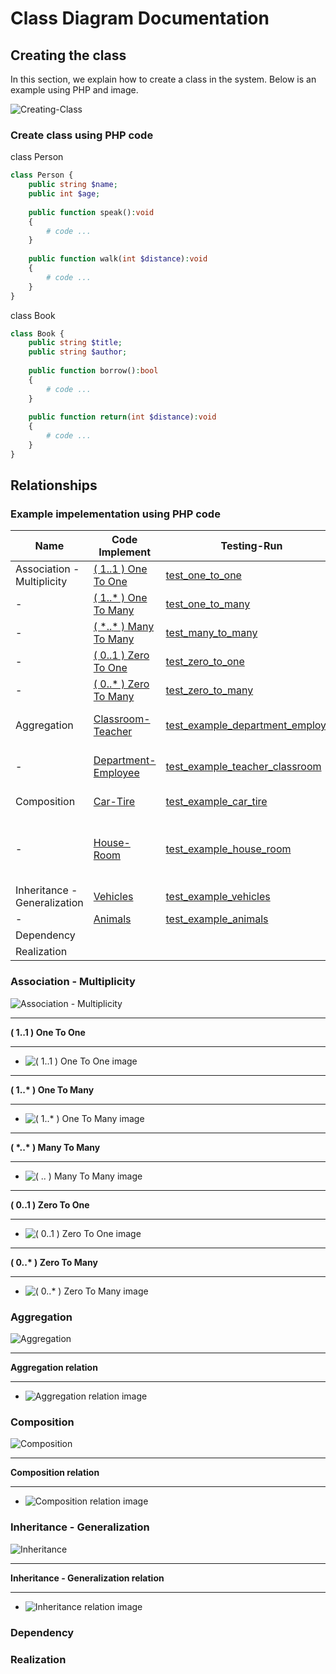 # Class Diagram Documentation
## Creating the class
In this section, we explain how to create a class in the system. Below is an example using PHP and image.

![Creating-Class](diagrams/images/Class-Diagram/class-diagram-write-class.jpg)

### Create class using PHP code
class Person
``` php
class Person {
    public string $name;
    public int $age;
    
    public function speak():void
    {
        # code ...
    }
    
    public function walk(int $distance):void
    {
        # code ...
    }
}
```

class Book
``` php
class Book {
    public string $title;
    public string $author;
    
    public function borrow():bool
    {
        # code ...
    }
    
    public function return(int $distance):void
    {
        # code ...
    }
}
```

## Relationships

### Example impelementation using PHP code
| Name | Code Implement | Testing-Run | Fast Running | Notes |
| ---- | -------------- | ----------- | ------------ | ----- |
| Association - Multiplicity | [ ( 1..1 ) One To One ](implementation/php/app/Association/OneToOne) |  [ test_one_to_one ](implementation/php/tests/AssociationTest.php#L17) | [One-To-One](implementation/php/app/Association/Run/One-To-One) | |
| - | [ ( 1..* ) One To Many ](implementation/php/app/Association/OneToMany) | [ test_one_to_many ](implementation/php/tests/AssociationTest.php#L26) | [One-To-Many](implementation/php/app/Association/Run/One-To-Many) | |
| - | [ ( \*..* ) Many To Many ](implementation/php/app/Association/ManyToMany) | [ test_many_to_many ](implementation/php/tests/AssociationTest.php#L40) | [Many-To-Many](implementation/php/app/Association/Run/Many-To-Many) | |
| - | [ ( 0..1 ) Zero To One ](implementation/php/app/Association/ZeroToOne) | [ test_zero_to_one ](implementation/php/tests/AssociationTest.php#L57) | [Zero-To-One](implementation/php/app/Association/Run/Zero-to-One) | |
| - | [ ( 0..* ) Zero To Many ](implementation/php/app/Association/ZeroToMany) | [ test_zero_to_many ](implementation/php/tests/AssociationTest.php#L68) | [Zero-To-Many](implementation/php/app/Association/Run/Zero-to-Many) | |
| Aggregation | [ Classroom-Teacher ](implementation/php/app/Aggregation/ClassroomTeacher) | [ test_example_department_employee ](implementation/php/tests/AggregationTest.php#L12) | [ Classroom-Teacher-Run ](implementation/php/app/Aggregation/Run/Classroom-Teacher.php) | |
| - | [ Department-Employee ](implementation/php/app/Aggregation/DepartmentEmployee) | [ test_example_teacher_classroom ](implementation/php/tests/AggregationTest.php#L26) | [ Department-Employee-Run ](implementation/php/app/Aggregation/Run/Department-Employee.php) | |
| Composition | [ Car-Tire ](implementation/php/app/Composition/CarTire) | [ test_example_car_tire ](implementation/php/tests/CompositionTest.php#L12) | [ Car-Tire-Run ](implementation/php/app/Composition/Run/Car-Tire.php) | |
| - | [ House-Room ](implementation/php/app/Composition/HouseRoom) | [ test_example_house_room ](implementation/php/tests/CompositionTest.php#L29) | [ House-Room-Run ](implementation/php/app/Composition/Run/House-Room.php) <br> [ House-Room-2-Run ](implementation/php/app/Composition/Run/House-Room-2.php) | |
| Inheritance - Generalization | [ Vehicles ](implementation/php/app/Inheritance/Vehicles) | [ test_example_vehicles ](implementation/php/tests/InheritanceTest.php#L12) | [ Vehicles-Run ](implementation/php/app/Inheritance/Run/Vehicles.php) | |
| - | [ Animals ](implementation/php/app/Inheritance/Animals) | [ test_example_animals ](implementation/php/tests/InheritanceTest.php#L22) | [ Animals-Run ](implementation/php/app/Inheritance/Run/Animals.php) | |
| Dependency |  |  |  |  |
| Realization |  |  |  |  |

### **Association - Multiplicity**
![ Association - Multiplicity ](diagrams/images/Association/Multiplicity-cover.jpg)
____________________________
**( 1..1 ) One To One**
____________________________
* ![ ( 1..1 ) One To One image ](diagrams/images/Association/Association-One-to-One.jpg)
____________________________
**( 1..\* ) One To Many**
____________________________
* ![ ( 1..* ) One To Many image ](diagrams/images/Association/Association-One-to-Many.jpg)
____________________________
**( \*..\* ) Many To Many**
____________________________
* ![ ( *..* ) Many To Many image ](diagrams/images/Association/Association-Many-to-Many.jpg)
____________________________
**( 0..1 ) Zero To One**
____________________________
* ![ ( 0..1 ) Zero To One image ](diagrams/images/Association/Association-Zero-to-One.jpg)
____________________________
**( 0..\* ) Zero To Many**
____________________________
* ![ ( 0..* ) Zero To Many image ](diagrams/images/Association/Association-Zero-to-Many.jpg)

### **Aggregation**
![ Aggregation ](diagrams/images/Aggregation/Aggregation-cover.jpg)
____________________________
**Aggregation relation**
____________________________
* ![ Aggregation relation image ](diagrams/images/Aggregation/Aggregation.jpg)

### **Composition**
![ Composition ](diagrams/images/Composition/Composition-cover.jpg)
____________________________
**Composition relation**
____________________________
* ![ Composition relation image ](diagrams/images/Composition/Composition.jpg)

### **Inheritance - Generalization**
![ Inheritance ](diagrams/images/Generalization/Generalization-cover.jpg)
____________________________
**Inheritance - Generalization relation**
____________________________
* ![ Inheritance relation image ](diagrams/images/Generalization/Generalization.jpg)

### **Dependency**


### **Realization**

